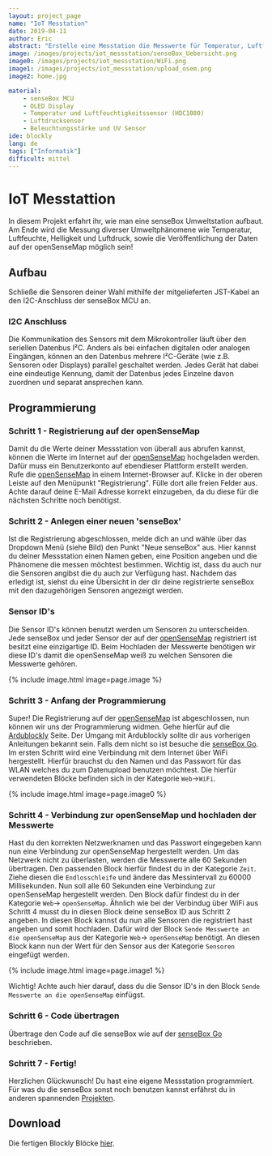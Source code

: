 ```yaml
---
layout: project_page
name: "IoT Messtation"
date: 2019-04-11
author: Eric
abstract: "Erstelle eine Messtation die Messwerte für Temperatur, Luftfeuchte, Luftdruck und Feinstaub an die openSenseMap schickt."
image: /images/projects/iot_messstation/senseBox_Uebersicht.png
image0: /images/projects/iot_messstation/WiFi.png
image1: /images/projects/iot_messstation/upload_osem.png
image2: home.jpg

material:
    - senseBox MCU
    - OLED Display
    - Temperatur und Luftfeuchtigkeitssensor (HDC1080)
    - Luftdrucksensor
    - Beleuchtungsstärke und UV Sensor 
ide: blockly    
lang: de
tags: ["Informatik"]
difficult: mittel
---
```

# IoT Messtattion 
In diesem Projekt erfahrt ihr, wie man eine senseBox Umweltstation aufbaut. Am Ende wird die Messung diverser Umweltphänomene wie Temperatur, Luftfeuchte, Helligkeit und Luftdruck, sowie die Veröffentlichung der Daten auf der openSenseMap möglich sein!

## Aufbau
Schließe die Sensoren deiner Wahl mithilfe der mitgelieferten JST-Kabel an den I2C-Anschluss der senseBox MCU an.

<div class="panel panel-info">
  <div class="panel-heading">
    <h3 class="panel-title">I2C Anschluss</h3>
  </div>
  <div class="panel-body">
Die Kommunikation des Sensors mit dem Mikrokontroller läuft über den seriellen Datenbus I²C. Anders als bei einfachen digitalen oder analogen Eingängen, können an den Datenbus mehrere I²C-Geräte (wie z.B. Sensoren oder Displays) parallel geschaltet werden. Jedes Gerät hat dabei eine eindeutige Kennung, damit der Datenbus jedes Einzelne davon zuordnen und separat ansprechen kann.
  </div>
</div>

## Programmierung

### Schritt 1 - Registrierung auf der openSenseMap

Damit du die Werte deiner Messstation von überall aus abrufen kannst, können die Werte im Internet auf der [openSenseMap](www.opensensemap.org) hochgeladen werden. Dafür muss ein Benutzerkonto auf ebendieser Plattform erstellt werden. Rufe die [openSenseMap](www.opensensemap.org) in einem Internet-Browser auf. Klicke in der oberen Leiste auf den Menüpunkt "Registrierung". Fülle dort alle freien Felder aus. Achte darauf deine E-Mail Adresse korrekt einzugeben, da du diese für die nächsten Schritte noch benötigst. 

### Schritt 2 - Anlegen einer neuen 'senseBox'

Ist die Registrierung abgeschlossen, melde dich an und wähle über das Dropdown Menü (siehe Bild) den Punkt "Neue senseBox" aus. Hier kannst du deiner Messstation einen Namen geben, eine Position angeben und die Phänomene die messen möchtest bestimmen. Wichtig ist, dass du auch nur die Sensoren angibst die du auch zur Verfügung hast. Nachdem das erledigt ist, siehst du eine Übersicht in der dir deine registrierte senseBox mit den dazugehörigen Sensoren angezeigt werden.

<div class="panel panel-info">
  <div class="panel-heading">
    <h3 class="panel-title">Sensor ID's</h3>
  </div>
  <div class="panel-body">
Die Sensor ID's können benutzt werden um Sensoren zu unterscheiden. Jede senseBox und jeder Sensor der auf der <a href='www.opensensemap.org'>openSenseMap</a> registriert ist besitzt eine einzigartige ID. Beim Hochladen der Messwerte benötigen wir diese ID's damit die openSenseMap weiß zu welchen Sensoren die Messwerte gehören. 
  </div>
</div>

{% include image.html image=page.image %}


### Schritt 3 - Anfang der Programmierung

Super! Die Registrierung auf der [openSenseMap](www.opensensemap.org) ist abgeschlossen, nun können wir uns der Programmierung widmen. Gehe hierfür auf die [Ardublockly](https://blockly.sensebox.de/ardublockly/?lang=de&board=sensebox-mcu) Seite. Der Umgang mit Ardublockly sollte dir aus vorherigen Anleitungen bekannt sein. Falls dem nicht so ist besuche die [senseBox Go](www.sensebox.de/go).
Im ersten Schritt wird  eine Verbindung mit dem Internet über WiFi hergestellt. Hierfür brauchst du den Namen und das Passwort für das WLAN welches du zum Datenupload benutzen möchtest. Die hierfür verwendeten Blöcke befinden sich in der Kategorie `Web`->`WiFi`.


{% include image.html image=page.image0 %}
 

### Schritt 4 - Verbindung zur openSenseMap und hochladen der Messwerte
Hast du den korrekten Netzwerknamen und das Passwort eingegeben kann nun eine Verbindung zur openSenseMap hergestellt werden. Um das Netzwerk nicht zu überlasten, werden die Messwerte alle 60 Sekunden übertragen. Den passenden Block hierfür findest du in der Kategorie `Zeit`. Ziehe diesen die `Endlosschleife` und ändere das Messintervall zu 60000 Millisekunden. Nun soll alle 60 Sekunden eine Verbindung zur openSenseMap hergestellt werden. Den Block dafür findest du in der Kategorie `Web`-> `openSenseMap`. Ähnlich wie bei der Verbindug über WiFi aus Schritt 4 musst du in diesen Block deine senseBox ID aus Schritt 2 angeben. 
In diesen Block kannst du nun alle Sensoren die registriert hast angeben und somit hochladen. Dafür wird der Block `Sende Messwerte an die openSenseMap` aus der Kategorie `Web`-> `openSenseMap` benötigt. An diesen Block kann nun der Wert für den Sensor aus der Kategorie `Sensoren` eingefügt werden.

{% include image.html image=page.image1 %}

Wichtig! Achte auch hier darauf, dass du die Sensor ID's in den Block `Sende Messwerte an die openSenseMap` einfügst. 

### Schritt 6 - Code übertragen

Übertrage den Code auf die senseBox wie auf der [senseBox Go](www.sensebox.de/go) beschrieben.

### Schritt 7 - Fertig!

Herzlichen Glückwunsch! Du hast eine eigene Messstation programmiert. Für was du die senseBox sonst noch benutzen kannst erfährst du in anderen spannenden [Projekten](www.sensebox.de/projekte).
## Download 

Die fertigen Blockly Blöcke <a href="https://raw.githubusercontent.com/sensebox/resources/master/code/Blockly_Sketch.xml" download="https://raw.githubusercontent.com/sensebox/resources/master/code/Blockly_Sketch.xml">hier</a>.

